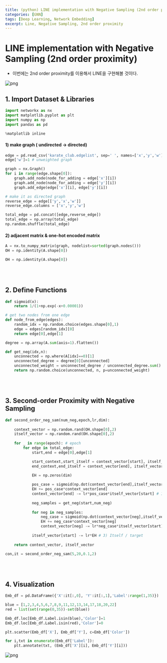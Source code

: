 ```yaml
---
title: (python) LINE implementation with Negative Sampling (2nd order proximity)
categories: [GNN]
tags: [Deep Learning, Network Embedding]
excerpt: Line, Negative Sampling, 2nd order proximity
---
```


# LINE implementation with Negative Sampling (2nd order proximity)

- 이번에는 2nd order proximity를 이용해서 LINE을 구현해볼 것이다.

![png](/assets/img/ne/second.png)

## 1. Import Dataset & Libraries


```python
import networkx as nx
import matplotlib.pyplot as plt
import numpy as np
import pandas as pd

%matplotlib inline
```



#### 1) make graph ( undirected -> directed)


```python
edge = pd.read_csv('karate_club.edgelist', sep=' ', names=['x','y','w'])
edge['w']=1 # unweighted graph
```


```python
graph = nx.Graph()
for i in range(edge.shape[0]):
    graph.add_node(node_for_adding = edge['x'][i])
    graph.add_node(node_for_adding = edge['y'][i])
    graph.add_edge(edge['x'][i], edge['y'][i])
```


```python
# make it as directed graph
reverse_edge = edge[['y','x','w']]
reverse_edge.columns = ['x','y','w']

total_edge = pd.concat([edge,reverse_edge])
total_edge = np.array(total_edge)
np.random.shuffle(total_edge)
```



#### 2) adjacent matrix & one-hot encoded matrix


```python
A = nx.to_numpy_matrix(graph, nodelist=sorted(graph.nodes()))
OH = np.identity(A.shape[0])
```


```python
OH = np.identity(A.shape[0])
```

<br>

<br>

## 2. Define Functions


```python
def sigmoid(x):
    return 1/(1+np.exp(-x+0.00001))
```


```python
# get two nodes from one edge
def node_from_edge(edges):
    random_idx = np.random.choice(edges.shape[0],1)
    edge = edges[random_idx][0]
    return edge[0],edge[1]
```


```python
degree = np.array(A.sum(axis=1).flatten())
```


```python
def get_neg(idx,n):
    unconnected = np.where(A[idx]==0)[1]    
    unconnected_degree = degree[0][unconnected]
    unconnected_weight = unconnected_degree / unconnected_degree.sum()
    return np.random.choice(unconnected, n, p=unconnected_weight)
```

<br>

<br>

## 3. Second-order Proximity with Negative Sampling


```python
def second_order_neg_sam(num_neg,epoch,lr,dim):
    
    context_vector = np.random.rand(OH.shape[0],2)
    itself_vector = np.random.rand(OH.shape[0],2)
    
    for _ in range(epoch): # epoch
        for edge in total_edge:
            start,end = edge[0],edge[1]

            start_context,start_itself = context_vector[start], itself_vector[start]
            end_context,end_itself = context_vector[end], itself_vector[end]        

            EH = np.zeros(dim)
            
            pos_case = sigmoid(np.dot(context_vector[end],itself_vector[start]))-1
            EH += pos_case*context_vector[end]
            context_vector[end] -= lr*pos_case*itself_vector[start] # 1) Context / Pos
                        
            neg_samples = get_neg(start,num_neg)
            
            for neg in neg_samples:
                neg_case = sigmoid(np.dot(context_vector[neg],itself_vector[start]))-0
                EH += neg_case*context_vector[neg]
                context_vector[neg] -= lr*neg_case*itself_vector[start] # 2) Context / Neg 
            
            itself_vector[start] -= lr*EH # 3) Itself / target
            
    return context_vector, itself_vector
```


```python
con,it = second_order_neg_sam(5,20,0.1,2)
```

<br>

<br>

## 4. Visualization


```python
Emb_df = pd.DataFrame({'X':it[:,0], 'Y':it[:,1],'Label':range(1,35)})

blue = [1,2,3,4,5,6,7,8,9,11,12,13,14,17,18,20,22]
red = list(set(range(0,35))-set(blue))

Emb_df.loc[Emb_df.Label.isin(blue),'Color']=1
Emb_df.loc[Emb_df.Label.isin(red),'Color']=0
```


```python
plt.scatter(Emb_df['X'], Emb_df['Y'], c=Emb_df['Color'])

for i,txt in enumerate(Emb_df['Label']):
    plt.annotate(txt, (Emb_df['X'][i], Emb_df['Y'][i]))
```


![png](/assets/img/ne/second2.png)

